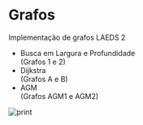 # Grafos
Implementação de grafos LAEDS 2

* Busca em Largura e Profundidade  
(Grafos 1 e 2)
* Dijkstra  
(Grafos A e B)
* AGM  
(Grafos AGM1 e AGM2)

![print](https://i.imgur.com/GWacQBx.png)

